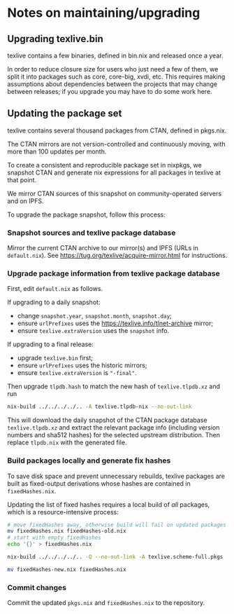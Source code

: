 # Notes on maintaining/upgrading

## Upgrading texlive.bin

texlive contains a few binaries, defined in bin.nix and released once a year.

In order to reduce closure size for users who just need a few of them, we split it into
packages such as core, core-big, xvdi, etc. This requires making assumptions
about dependencies between the projects that may change between releases; if
you upgrade you may have to do some work here.


## Updating the package set

texlive contains several thousand packages from CTAN, defined in pkgs.nix.

The CTAN mirrors are not version-controlled and continuously moving,
with more than 100 updates per month.

To create a consistent and reproducible package set in nixpkgs, we snapshot CTAN
and generate nix expressions for all packages in texlive at that point.

We mirror CTAN sources of this snapshot on community-operated servers and on IPFS.

To upgrade the package snapshot, follow this process:


### Snapshot sources and texlive package database

Mirror the current CTAN archive to our mirror(s) and IPFS (URLs in `default.nix`).
See https://tug.org/texlive/acquire-mirror.html for instructions.


### Upgrade package information from texlive package database

First, edit `default.nix` as follows.

If upgrading to a daily snapshot:
- change `snapshot.year`, `snapshot.month`, `snapshot.day`;
- ensure `urlPrefixes` uses the https://texlive.info/tlnet-archive mirror;
- ensure `texlive.extraVersion` uses the `snapshot` info.

If upgrading to a final release:
- upgrade `texlive.bin` first;
- ensure `urlPrefixes` uses the historic mirrors;
- ensure `texlive.extraVersion` is `"-final"`.

Then upgrade `tlpdb.hash` to match the new hash of `texlive.tlpdb.xz` and run

```bash
nix-build ../../../../.. -A texlive.tlpdb-nix --no-out-link
```

This will download the daily snapshot of the CTAN package database
`texlive.tlpdb.xz` and extract the relevant package info (including version
numbers and sha512 hashes) for the selected upstream distribution. Then replace
`tlpdb.nix` with the generated file.


### Build packages locally and generate fix hashes

To save disk space and prevent unnecessary rebuilds, texlive packages are built
as fixed-output derivations whose hashes are contained in `fixedHashes.nix`.

Updating the list of fixed hashes requires a local build of *all* packages,
which is a resource-intensive process:


```bash
# move fixedHashes away, otherwise build will fail on updated packages
mv fixedHashes.nix fixedHashes-old.nix
# start with empty fixedHashes
echo '{}' > fixedHashes.nix

nix-build ../../../../.. -Q --no-out-link -A texlive.scheme-full.pkgs | ./fixHashes.awk > ./fixedHashes-new.nix

mv fixedHashes-new.nix fixedHashes.nix
```

### Commit changes

Commit the updated `pkgs.nix` and `fixedHashes.nix` to the repository.
